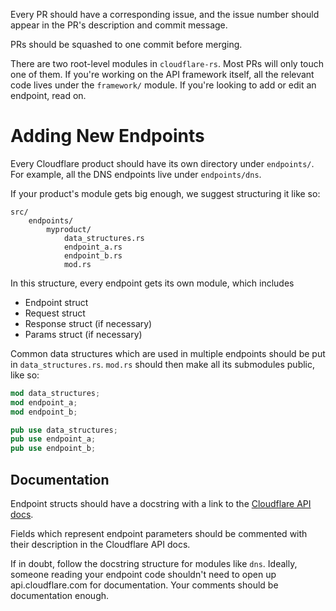 Every PR should have a corresponding issue, and the issue number should appear in the PR's description and commit message.

PRs should be squashed to one commit before merging.

There are two root-level modules in `cloudflare-rs`. Most PRs will only touch one of them. If you're
working on the API framework itself, all the relevant code lives under the `framework/`
module. If you're looking to add or edit an endpoint, read on.

# Adding New Endpoints

Every Cloudflare product should have its own directory under `endpoints/`. For example, all the
DNS endpoints live under `endpoints/dns`.

If your product's module gets big enough, we suggest structuring it like so:

```
src/
    endpoints/
        myproduct/
            data_structures.rs
            endpoint_a.rs
            endpoint_b.rs
            mod.rs
```

In this structure, every endpoint gets its own module, which includes

 * Endpoint struct
 * Request struct
 * Response struct (if necessary)
 * Params struct (if necessary)

Common data structures which are used in multiple endpoints should be put in `data_structures.rs`.
`mod.rs` should then make all its submodules public, like so:

```rust
mod data_structures;
mod endpoint_a;
mod endpoint_b;

pub use data_structures;
pub use endpoint_a;
pub use endpoint_b;
```

## Documentation

Endpoint structs should have a docstring with a link to the [Cloudflare API docs](https://api.cloudflare.com).

Fields which represent endpoint parameters should be commented with their description in the
Cloudflare API docs.

If in doubt, follow the docstring structure for modules like `dns`. Ideally, someone reading your
endpoint code shouldn't need to open up api.cloudflare.com for documentation. Your comments should
be documentation enough.
